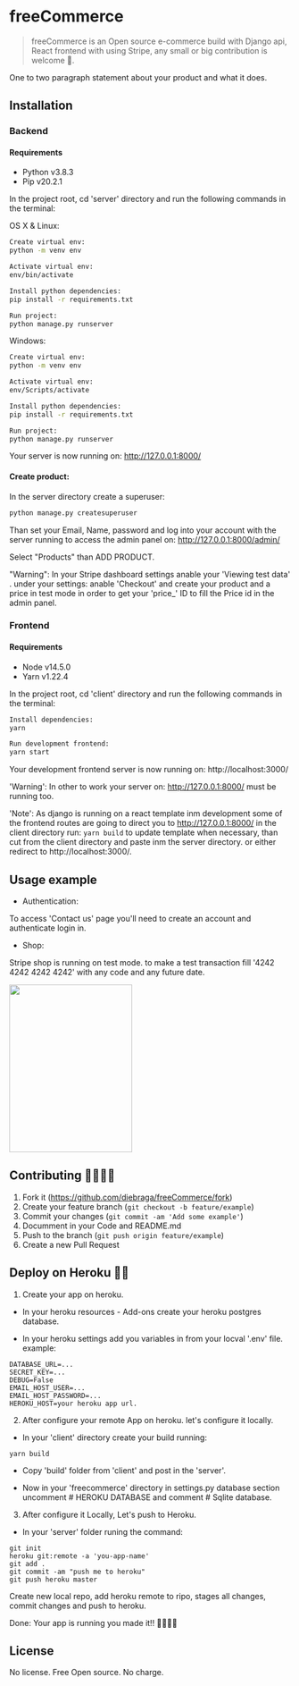 # freeCommerce
> freeCommerce is an Open source e-commerce build with Django api, React frontend with using Stripe, 
any small or big contribution is welcome 💖.

One to two paragraph statement about your product and what it does.

## Installation

### Backend

#### Requirements

- Python v3.8.3
- Pip v20.2.1

In the project root, cd 'server' directory and run the following commands in the terminal:

OS X & Linux:

```sh
Create virtual env:
python -m venv env

Activate virtual env:
env/bin/activate

Install python dependencies:
pip install -r requirements.txt

Run project:
python manage.py runserver
```

Windows:

```sh
Create virtual env:
python -m venv env

Activate virtual env:
env/Scripts/activate

Install python dependencies:
pip install -r requirements.txt

Run project:
python manage.py runserver
```

Your server is now running on:
http://127.0.0.1:8000/

#### Create product:

In the server directory create a superuser:

```sh
python manage.py createsuperuser
```
Than set your Email, Name, password and log into your account with the server
running to access the admin panel on:
http://127.0.0.1:8000/admin/

Select "Products" than ADD PRODUCT.

"Warning": In your Stripe dashboard settings anable your 'Viewing test data' .
under your settings: anable 'Checkout' and create your product and a price in
test mode in order to get your 'price_' ID to fill the Price id in the admin panel.

### Frontend

#### Requirements

- Node v14.5.0
- Yarn v1.22.4

In the project root, cd 'client' directory and run the following commands in the terminal:

```sh
Install dependencies:
yarn

Run development frontend:
yarn start
```
Your development frontend server is now running on:
http://localhost:3000/

'Warning': In other to work your server on: http://127.0.0.1:8000/
 must be running too.

'Note': As django is running on a react template inm development some of the frontend routes are going to direct you to
http://127.0.0.1:8000/ in the client directory run: `yarn build` to update template when necessary, than cut
from the client directory and paste inm the server directory. or either redirect to http://localhost:3000/.

## Usage example

- Authentication:

To access 'Contact us' page you'll need to create an account and authenticate login in.

- Shop:

Stripe shop is running on test mode. to make a test transaction fill '4242 4242 4242 4242'
with any code and any future date.

<img src="https://github.com/diebraga/news_galway/blob/main/assets/stripe.gif?raw=true" width="220" height="300"/>    


## Contributing 💖💖🙏🙏

1. Fork it (<https://github.com/diebraga/freeCommerce/fork>)
2. Create your feature branch (`git checkout -b feature/example`)
3. Commit your changes (`git commit -am 'Add some example'`)
5. Documment in your Code and README.md
6. Push to the branch (`git push origin feature/example`)
7. Create a new Pull Request


## Deploy on Heroku 🚀🚀

1. Create your app on heroku.

- In your heroku resources - Add-ons create your heroku postgres database.

- In your heroku settings add you variables in from your locval '.env' file.
example:
```
DATABASE_URL=...
SECRET_KEY=...
DEBUG=False
EMAIL_HOST_USER=...
EMAIL_HOST_PASSWORD=...
HEROKU_HOST=your heroku app url.
```

2. After configure your remote App on heroku. let's configure it locally.

- In your 'client' directory create your build running:
```
yarn build
```

- Copy 'build' folder from 'client' and post in the 'server'.

- Now in your 'freecommerce' directory in settings.py database section
uncomment # HEROKU DATABASE and comment # Sqlite database.

3. After configure it Locally, Let's push to Heroku.

- In your 'server' folder runing the command:

```
git init
heroku git:remote -a 'you-app-name'
git add .
git commit -am "push me to heroku"
git push heroku master
```
Create new local repo, add heroku remote to ripo, stages all changes, commit changes
and push to heroku.

Done: Your app is running you made it!! 💪🏽💪🏽


## License

No license.
Free Open source.
No charge.